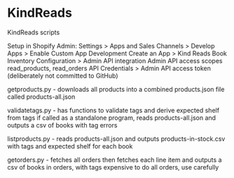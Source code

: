 # KindReads
KindReads scripts

Setup in Shopify Admin:
Settings > Apps and Sales Channels > Develop Apps > Enable Custom App Development
Create an App > Kind Reads Book Inventory
Configuration > Admin API integration
Admin API access scopes
read_products, read_orders
API Credentials > Admin API access token (deliberately not committed to GitHub)

getproducts.py - downloads all products into a combined products.json file called products-all.json

validatetags.py - has functions to validate tags and derive expected shelf from tags
if called as a standalone program, reads products-all.json and outputs a csv of books with tag errors

listproducts.py - reads products-all.json and outputs products-in-stock.csv with tags and expected shelf for each book

getorders.py - fetches all orders then fetches each line item and outputs a csv of books in orders, with tags
expensive to do all orders, use carefully
